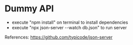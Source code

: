 
# Dummy API

- execute "npm install" on terminal to install dependencies
- execute "npx json-server --watch db.json" to run server

References: https://github.com/typicode/json-server

